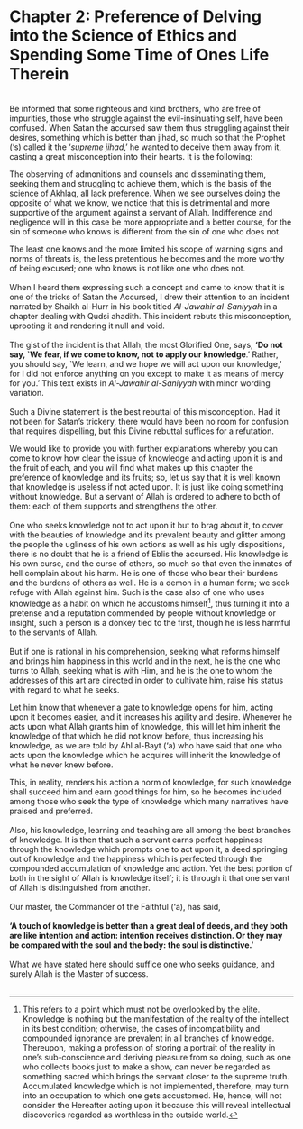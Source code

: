 Chapter 2: Preference of Delving into the Science of Ethics and Spending Some Time of Ones Life Therein
=======================================================================================================

   
 Be informed that some righteous and kind brothers, who are free of
impurities, those who struggle against the evil-insinuating self, have
been confused. When Satan the accursed saw them thus struggling against
their desires, something which is better than jihad, so much so that the
Prophet (‘s) called it the ‘*supreme jihad*,’ he wanted to deceive them
away from it, casting a great misconception into their hearts. It is the
following:

The observing of admonitions and counsels and disseminating them,
seeking them and struggling to achieve them, which is the basis of the
science of Akhlaq, all lack preference. When we see ourselves doing the
opposite of what we know, we notice that this is detrimental and more
supportive of the argument against a servant of Allah. Indifference and
negligence will in this case be more appropriate and a better course,
for the sin of someone who knows is different from the sin of one who
does not.

The least one knows and the more limited his scope of warning signs and
norms of threats is, the less pretentious he becomes and the more worthy
of being excused; one who knows is not like one who does not.  
    
 When I heard them expressing such a concept and came to know that it is
one of the tricks of Satan the Accursed, I drew their attention to an
incident narrated by Shaikh al-Hurr in his book titled *Al-Jawahir
al-Saniyyah* in a chapter dealing with Qudsi ahadith. This incident
rebuts this misconception, uprooting it and rendering it null and
void.  
    
 The gist of the incident is that Allah, the most Glorified One, says,
**‘Do not say, \`We fear, if we come to know, not to apply our
knowledge**.’ Rather, you should say, \`We learn, and we hope we will
act upon our knowledge,’ for I did not enforce anything on you except to
make it as means of mercy for you.’ This text exists in *Al-Jawahir
al-Saniyyah* with minor wording variation.  
    
 Such a Divine statement is the best rebuttal of this misconception. Had
it not been for Satan’s trickery, there would have been no room for
confusion that requires dispelling, but this Divine rebuttal suffices
for a refutation.

We would like to provide you with further explanations whereby you can
come to know how clear the issue of knowledge and acting upon it is and
the fruit of each, and you will find what makes up this chapter the
preference of knowledge and its fruits; so, let us say that it is well
known that knowledge is useless if not acted upon. It is just like doing
something without knowledge. But a servant of Allah is ordered to adhere
to both of them: each of them supports and strengthens the other.  
    
 One who seeks knowledge not to act upon it but to brag about it, to
cover with the beauties of knowledge and its prevalent beauty and
glitter among the people the ugliness of his own actions as well as his
ugly dispositions, there is no doubt that he is a friend of Eblis the
accursed. His knowledge is his own curse, and the curse of others, so
much so that even the inmates of hell complain about his harm. He is one
of those who bear their burdens and the burdens of others as well. He is
a demon in a human form; we seek refuge with Allah against him. Such is
the case also of one who uses knowledge as a habit on which he accustoms
himself[^1], thus turning it into a pretense and a reputation commended
by people without knowledge or insight, such a person is a donkey tied
to the first, though he is less harmful to the servants of Allah.  
    
 But if one is rational in his comprehension, seeking what reforms
himself and brings him happiness in this world and in the next, he is
the one who turns to Allah, seeking what is with Him, and he is the one
to whom the addresses of this art are directed in order to cultivate
him, raise his status with regard to what he seeks.

Let him know that whenever a gate to knowledge opens for him, acting
upon it becomes easier, and it increases his agility and desire.
Whenever he acts upon what Allah grants him of knowledge, this will let
him inherit the knowledge of that which he did not know before, thus
increasing his knowledge, as we are told by Ahl al-Bayt (‘a) who have
said that one who acts upon the knowledge which he acquires will inherit
the knowledge of what he never knew before.

This, in reality, renders his action a norm of knowledge, for such
knowledge shall succeed him and earn good things for him, so he becomes
included among those who seek the type of knowledge which many
narratives have praised and preferred.  
    
 Also, his knowledge, learning and teaching are all among the best
branches of knowledge. It is then that such a servant earns perfect
happiness through the knowledge which prompts one to act upon it, a deed
springing out of knowledge and the happiness which is perfected through
the compounded accumulation of knowledge and action. Yet the best
portion of both in the sight of Allah is knowledge itself; it is through
it that one servant of Allah is distinguished from another.  
    
 Our master, the Commander of the Faithful (‘a), has said,  
    
**‘A touch of knowledge is better than a great deal of deeds, and they
both are like intention and action: intention receives distinction. Or
they may be compared with the soul and the body: the soul is
distinctive.’**  
    
 What we have stated here should suffice one who seeks guidance, and
surely Allah is the Master of success.  
  

[^1]: This refers to a point which must not be overlooked by the elite.
Knowledge is nothing but the manifestation of the reality of the
intellect in its best condition; otherwise, the cases of incompatibility
and compounded ignorance are prevalent in all branches of knowledge.
Thereupon, making a profession of storing a portrait of the reality in
one’s sub-conscience and deriving pleasure from so doing, such as one
who collects books just to make a show, can never be regarded as
something sacred which brings the servant closer to the supreme truth.
Accumulated knowledge which is not implemented, therefore, may turn into
an occupation to which one gets accustomed. He, hence, will not consider
the Hereafter acting upon it because this will reveal intellectual
discoveries regarded as worthless in the outside world.


